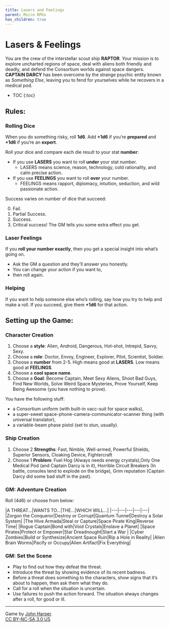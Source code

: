```yaml
---
title: Lasers and Feelings
parent: Micro RPGs
has_children: true
---
```


# Lasers & Feelings

You are the crew of the interstellar scout ship **RAPTOR**. Your mission is to explore
uncharted regions of space, deal with aliens both friendly and deadly, and defend the Consortium
worlds against space dangers. **CAPTAIN DARCY** has been overcome by the strange psychic entity
known as *Something Else*, leaving you to fend for yourselves while he recovers in a medical pod.

- TOC
{:toc}

## Rules:

### Rolling Dice

When you do something risky, roll **1d6**. Add **+1d6** if you’re
**prepared** and **+1d6** if you’re an **expert**.

Roll your dice and compare each die result to your
stat **number**:
- If you use **LASERS** you want to roll **under** your stat number.
    - LASERS means science, reason, technology, cold rationality, and calm precise action.
- If you use **FEELINGS** you want to roll **over** your number. 
  - FEELINGS means rapport, diplomacy, intuition, seduction, and wild passionate action.

Success varies on number of dice that succeed: 

<ol start="0">
    <li>Fail.</li>
    <li>Partial Success.</li>
    <li>Success.</li>
    <li>Critical success! The GM tells you some extra effect you get.</li>
</ol>

### Laser Feelings
If you **roll your number exactly**, then you get a special insight
into what’s going on. 
- Ask the GM a question and they’ll answer you honestly. 
- You can change your action if you want to, 
- then roll again.

### Helping

If you want to help someone else who’s rolling,
say how you try to help and make a roll. 
If you succeed, give them **+1d6** for that action.






## Setting up the Game:

### Character Creation

1. Choose a **style**: Alien, Android, Dangerous, Hot-shot, Intrepid, Savvy, Sexy.
2. Choose a **role**: Doctor, Envoy, Engineer, Explorer, Pilot, Scientist, Soldier.
3. Choose a **number** from 2-5. High means good at **LASERS**. Low means good at **FEELINGS**.
4. Choose a **cool space name**.
5. Choose a **Goal**: Become Captain, Meet Sexy Aliens, Shoot Bad Guys, Find New Worlds, Solve Weird Space Mysteries, Prove Yourself, Keep Being Awesome (you have nothing to prove).

You have the following stuff:

- a Consortium uniform (with built-in vacc-suit
for space walks), 
- a super-sweet space-phone-camera-communicator-scanner thing (with universal translator),
- a variable-beam phase pistol (set to stun, usually).

### Ship Creation

1. Choose 2 **Strengths**: Fast, Nimble, Well-armed, Powerful Shields, Superior Sensors, Cloaking Device, Fightercraft
2. Choose 1 **Problem**: Fuel Hog (Always needs energy crystals),Only One Medical Pod (and Captain Darcy is in it), Horrible Circuit Breakers (In battle, consoles tend to explode on the bridge), Grim reputation (Captain Darcy did some bad stuff in the past).

### GM: Adventure Creation

Roll (4d6) or choose from below:

|A THREAT...|WANTS TO...|THE...|WHICH WILL...|
|---|---|---|---|---|
|Zorgon the Conqueror|Destroy or Corrupt|Quantum Tunnel|Destroy a Solar System|
|The Hive Armada|Steal or Capture|Space Pirate King|Reverse Time|
|Rogue Captain|Bond with|Void Crystals|Enslave a Planet|
|Space Pirates|Protect or Empower|Star Dreadnought|Start a War |
|Cyber Zombies|Build or Synthesize|Ancient Space Ruin|Rip a Hole in Reality|
|Alien Brain Worms|Pacify or Occupy|Alien Artifact|Fix Everything|


### GM: Set the Scene

- Play to find out how they defeat the threat. 
- Introduce the threat by showing evidence of its recent badness. 
- Before a threat does something to the characters, show signs that it’s about to happen, then ask them what they do.
- Call for a roll when the situation is uncertain. 
- Use failures to push the action forward. The situation always changes after a roll, for good or ill.


<!--**A THREAT...**

1. Zorgon the Conqueror
2. The Hive Armada
3. Rogue Captain
4. Space Pirates
5. Cyber Zombies
6. Alien Brain Worms 

**WANTS TO...**

1. Destroy or Corrupt
2. Steal or Capture
3. Bond with
4. Protect or Empower
5. Build or Synthesize
6. Pacify or Occupy

**THE...**

1. Space Pirate King
2. Void Crystals
3. Star Dreadnought
4. Quantum Tunnel
5. Ancient Space Ruin
6. Alien Artifact

**WHICH WILL...**

1. Destroy a Solar System
2. Reverse Time
3. Enslave a Planet
4. Start a War 
5. Rip a Hole in Reality
6. Fix Everything-->

---

Game by [John Harper](http://www.onesevendesign.com/laserfeelings/).  
[CC BY-NC-SA 3.0 US](https://creativecommons.org/licenses/by-nc-sa/3.0/us/)